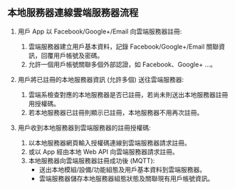 ## 本地服務器連線雲端服務器流程

1. 用戶 App 以 Facebook/Google+/Email 向雲端服務器註冊:
    1. 雲端服務器建立用戶基本資料，記錄 Facebook/Google+/Email 關聯資訊，回覆用戶帳號及密碼。
    1. 允許一個用戶帳號關聯多個外部認證，如 Facebook、Google+ ...。

1. 用戶將已註冊的本地服務器資訊 (允許多個) 送往雲端服務器:
    1. 雲端系檢查對應的本地服務器是否已註冊，若尚未則送出本地服務器註冊用授權碼。
    1. 若本地服務器已註冊則顯示已註冊，本地服務器不用再次註冊。

1. 用戶收到本地服務器到雲端服務器的註冊授權碼:
    1. 以本地服務器網頁輸入授權碼連線到雲端服務器請求註冊。
    1. 或以 App 經由本地 Web API 向雲端服務器請求註冊。
    1. 本地服務器向雲端服務器註冊成功後 (MQTT):
        * 送出本地模組/設備/功能組態及用戶基本資料到雲端服務器。
        * 雲端服務器儲存本地服務器組態狀態及關聯現有用戶帳號資訊。

